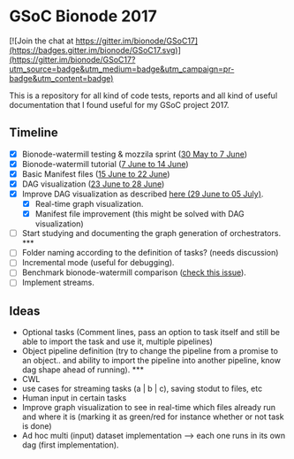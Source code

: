 # GSoC Bionode 2017

[![Join the chat at https://gitter.im/bionode/GSoC17](https://badges.gitter.im/bionode/GSoC17.svg)](https://gitter.im/bionode/GSoC17?utm_source=badge&utm_medium=badge&utm_campaign=pr-badge&utm_content=badge)


This is a repository for all kind of code tests, reports and all kind of useful 
documentation that I found useful for my GSoC project 2017.

## Timeline

- [x] Bionode-watermill testing & mozzila sprint ([30 May to 7 June](https://github.com/bionode/GSoC17/blob/master/Journal/Week_1.md))
- [x] Bionode-watermill tutorial ([7 June to 14 June](https://github.com/bionode/GSoC17/blob/master/Journal/Week_2.md))
- [x] Basic Manifest files ([15 June to 22 June](https://github.com/bionode/GSoC17/blob/master/Journal/Week_3.md))
- [x] DAG visualization ([23 June to 28 June](https://github.com/bionode/GSoC17/blob/master/Journal/Week_4.md))
- [x] Improve DAG visualization as described 
[here (29 June to 05 July)](https://github.com/bionode/GSoC17/blob/master/Journal/Week_5.md#todo).
    - [x] Real-time graph visualization.
    - [x] Manifest file improvement (this might be solved with DAG 
    visualization)
- [ ] Start studying and documenting the graph generation of orchestrators. ***
- [ ] Folder naming according to the definition of tasks? (needs discussion)
- [ ] Incremental mode (useful for debugging).
- [ ] Benchmark bionode-watermill comparison ([check this issue](https://github.com/bionode/GSoC17/issues/3)).
- [ ] Implement streams.

## Ideas

* Optional tasks (Comment lines, pass an option to task itself and still be 
able to import the task and use it, multiple pipelines)
* Object pipeline definition (try to change the pipeline from a promise to an
 object.. and ability to import the pipeline into another pipeline, know dag 
 shape ahead of running). ***
* CWL
* use cases for streaming tasks (a | b | c), saving stodut to files, etc
* Human input in certain tasks
* Improve graph visualization to see in real-time which files already run and
 where it is (marking it as green/red for instance whether or not task is done)
* Ad hoc multi (input) dataset implementation --> each one runs in its own 
dag (first implementation).
